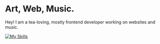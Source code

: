 # Art, Web, Music.

Hey! I am a tea-loving, mostly frontend developer working on websites and music.

[![My Skills](https://skillicons.dev/icons?i=js,html,css,blender,bootstrap,ps,pr,md,nodejs,visualstudio,vscode,wordpress)](https://skillicons.dev)
